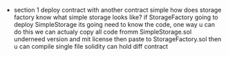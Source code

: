 - section 1 deploy contract with another contract
    simple how does storage factory know what simple storage looks like?  if StorageFactory going to deploy SimpleStorage its going need to know the code,
    one way u can do this we can actualy copy all code fromm SimpleStorage.sol underneed version and mit license then paste to StorageFactory.sol then u can compile 
    single file solidity can hold diff contract 